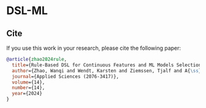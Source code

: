 # DSL-ML


## Cite
If you use this work in your research, please cite the following paper:
```bibtex
@article{zhao2024rule,
  title={Rule-Based DSL for Continuous Features and ML Models Selection in Multiple Sclerosis Research.},
  author={Zhao, Wanqi and Wendt, Karsten and Ziemssen, Tjalf and A{\ss}mann, Uwe},
  journal={Applied Sciences (2076-3417)},
  volume={14},
  number={14},
  year={2024}
}
```